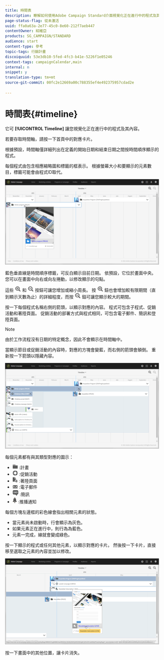 ```yaml
---
title: 時間表
description: 瞭解如何使用Adobe Campaign Standard介面視覺化正在進行中的程式及其內容。
page-status-flag: 從未激活
uuid: ffa0a63a-2e77-45c0-8e60-212f7aeb447
contentOwner: 紹維亞
products: SG_CAMPAIGN/STANDARD
audience: start
content-type: 參考
topic-tags: 行銷計畫
discoiquuid: 53e3db10-5fed-4fc3-b41e-5226f1e05246
context-tags: campaignCalendar,main
internal: n
snippet: y
translation-type: tm+mt
source-git-commit: 00fc2e12669a00c788355ef4e492375957cdad2e

---
```



# 時間表{#timeline}

它可 **[!UICONTROL Timeline]** 讓您視覺化正在進行中的程式及其內容。

若要存取時間軸，請按一下首頁中的對應卡片。

根據預設，時間軸僅詳細列出在定義的開始日期和結束日期之間按時間順序顯示的程式。

每個程式由包含相應縮略圖和標籤的框表示。 根據螢幕大小和要顯示的元素數目，標籤可能會由程式ID取代。

![](assets/timeline_1.png)

藍色垂直線是時間順序標籤，可反白顯示目前日期。 依預設，它位於畫面中央。 您可以在畫面中向右或向左捲動，以修改顯示的句點。

這些 ![](assets/timeline_zoom_in.png) 和 ![](assets/timeline_zoom_out.png) 按鈕可讓您增加或縮小周長。 按 ![](assets/timeline_zoom_in.png) 鈕也會增加較有限期間（直到顯示天數為止）的詳細程度，而按 ![](assets/timeline_zoom_out.png) 鈕可讓您顯示較大的期間。

按一下每個程式名稱右側的箭頭，以顯示對應的內容。 程式可包含子程式、促銷活動和著陸頁面。 促銷活動的部署方式與程式相同，可包含電子郵件、簡訊和登陸頁面。

>[!NOTE]
>
>由於工作流程沒有日期的特定概念，因此不會顯示在時間軸中。

當顯示節目或促銷活動的內容時，對應的方塊會變藍，而右側的箭頭會顛倒。 重新按一下箭頭以隱藏內容。

![](assets/timeline_2.png)

每個元素都有與其類型對應的圖示：

* ![](assets/timeline_program_icon.png) :計畫
* ![](assets/timeline_campaign_icon.png) :促銷活動
* ![](assets/timeline_lp_icon.png) :著陸頁面
* ![](assets/timeline_email_icon.png) :電子郵件
* ![](assets/timeline_sms_icon.png) :簡訊
* ![](assets/timeline_push_icon.png) :推播通知

每個方塊左邊框的彩色線會指出相關元素的狀態。

* 當元素尚未啟動時，行會顯示為灰色。
* 如果元素正在進行中，則行為為藍色。
* 元素一完成，線就會變成綠色。

按一下顯示的程式或任何其他元素，以顯示對應的卡片。 然後按一下卡片，直接移至選取之元素的內容並加以修改。

![](assets/timeline_3.png)

按一下畫面中的其他位置，讓卡片消失。
